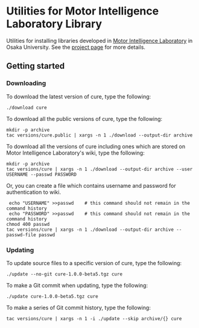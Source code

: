 # Utilities for Motor Intelligence Laboratory Library #

Utilities for installing libraries developed in [Motor Intelligence Laboratory](http://mi.ams.eng.osaka-u.ac.jp/) in Osaka University. See the [project page](http://mi.ams.eng.osaka-u.ac.jp/open-e.html) for more details.

## Getting started ##

### Downloading ###

To download the latest version of cure, type the following:

``` shell
./download cure
```

To download all the public versions of cure, type the following:

``` shell
mkdir -p archive
tac versions/cure.public | xargs -n 1 ./download --output-dir archive
```

To download all the versions of cure including ones which are stored on Motor Intelligence Laboratory's wiki, type the following:

``` shell
mkdir -p archive
tac versions/cure | xargs -n 1 ./download --output-dir archive --user USERNAME --passwd PASSWORD
```

Or, you can create a file which contains username and password for authentication to wiki.

``` shell
 echo "USERNAME" >>passwd    # this command should not remain in the command history
 echo "PASSWORD" >>passwd    # this command should not remain in the command history
chmod 400 passwd
tac versions/cure | xargs -n 1 ./download --output-dir archive --passwd-file passwd
```

### Updating ###

To update source files to a specific version of cure, type the following:

``` shell
./update --no-git cure-1.0.0-beta5.tgz cure
```

To make a Git commit when updating, type the following:

``` shell
./update cure-1.0.0-beta5.tgz cure
```

To make a series of Git commit history, type the following:

``` shell
tac versions/cure | xargs -n 1 -i ./update --skip archive/{} cure
```
